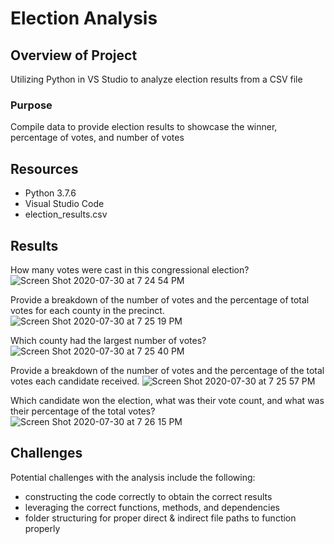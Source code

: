# Election Analysis

## Overview of Project
Utilizing Python in VS Studio to analyze election results from a CSV file

### Purpose
Compile data to provide election results to showcase the winner, percentage of votes, and number of votes

## Resources
- Python 3.7.6
- Visual Studio Code
- election_results.csv

## Results

How many votes were cast in this congressional election?
![Screen Shot 2020-07-30 at 7 24 54 PM](https://user-images.githubusercontent.com/67982071/88984043-9a13b200-d29a-11ea-945f-0d4f29ee15a4.png)


Provide a breakdown of the number of votes and the percentage of total votes for each county in the precinct.
![Screen Shot 2020-07-30 at 7 25 19 PM](https://user-images.githubusercontent.com/67982071/88984046-9d0ea280-d29a-11ea-888e-d2e9fd555666.png)










Which county had the largest number of votes?
![Screen Shot 2020-07-30 at 7 25 40 PM](https://user-images.githubusercontent.com/67982071/88984049-a0099300-d29a-11ea-998b-2d1f254d273a.png)


Provide a breakdown of the number of votes and the percentage of the total votes each candidate received.
![Screen Shot 2020-07-30 at 7 25 57 PM](https://user-images.githubusercontent.com/67982071/88984056-a3048380-d29a-11ea-9983-002ecc071d97.png)

Which candidate won the election, what was their vote count, and what was their percentage of the total votes?
![Screen Shot 2020-07-30 at 7 26 15 PM](https://user-images.githubusercontent.com/67982071/88984064-a5ff7400-d29a-11ea-89ae-a5382178e368.png)

## Challenges
Potential challenges with the analysis include the following:
- constructing the code correctly to obtain the correct results
- leveraging the correct functions, methods, and dependencies 
- folder structuring for proper direct & indirect file paths to function properly
